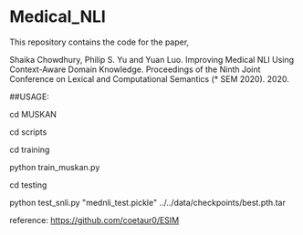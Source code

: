 # Medical_NLI

This repository contains the code for the paper,

Shaika Chowdhury, Philip S. Yu and Yuan Luo. Improving Medical NLI Using Context-Aware Domain Knowledge. Proceedings of the Ninth Joint Conference on Lexical and Computational Semantics (* SEM 2020). 2020.

##USAGE:

cd MUSKAN

cd scripts

cd training

python train_muskan.py

cd testing

python test_snli.py "mednli_test.pickle" ../../data/checkpoints/best.pth.tar


reference: https://github.com/coetaur0/ESIM
